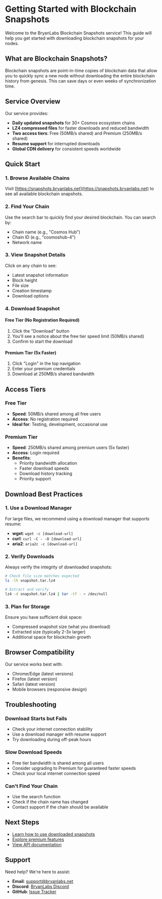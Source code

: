# Getting Started with Blockchain Snapshots

Welcome to the BryanLabs Blockchain Snapshots service! This guide will help you get started with downloading blockchain snapshots for your nodes.

## What are Blockchain Snapshots?

Blockchain snapshots are point-in-time copies of blockchain data that allow you to quickly sync a new node without downloading the entire blockchain history from genesis. This can save days or even weeks of synchronization time.

## Service Overview

Our service provides:
- **Daily updated snapshots** for 30+ Cosmos ecosystem chains
- **LZ4 compressed files** for faster downloads and reduced bandwidth
- **Two access tiers**: Free (50MB/s shared) and Premium (250MB/s shared)
- **Resume support** for interrupted downloads
- **Global CDN delivery** for consistent speeds worldwide

## Quick Start

### 1. Browse Available Chains

Visit [https://snapshots.bryanlabs.net](https://snapshots.bryanlabs.net) to see all available blockchain snapshots.

### 2. Find Your Chain

Use the search bar to quickly find your desired blockchain. You can search by:
- Chain name (e.g., "Cosmos Hub")
- Chain ID (e.g., "cosmoshub-4")
- Network name

### 3. View Snapshot Details

Click on any chain to see:
- Latest snapshot information
- Block height
- File size
- Creation timestamp
- Download options

### 4. Download Snapshot

#### Free Tier (No Registration Required)
1. Click the "Download" button
2. You'll see a notice about the free tier speed limit (50MB/s shared)
3. Confirm to start the download

#### Premium Tier (5x Faster)
1. Click "Login" in the top navigation
2. Enter your premium credentials
3. Download at 250MB/s shared bandwidth

## Access Tiers

### Free Tier
- **Speed**: 50MB/s shared among all free users
- **Access**: No registration required
- **Ideal for**: Testing, development, occasional use

### Premium Tier
- **Speed**: 250MB/s shared among premium users (5x faster)
- **Access**: Login required
- **Benefits**: 
  - Priority bandwidth allocation
  - Faster download speeds
  - Download history tracking
  - Priority support

## Download Best Practices

### 1. Use a Download Manager
For large files, we recommend using a download manager that supports resume:
- **wget**: `wget -c [download-url]`
- **curl**: `curl -C - -O [download-url]`
- **aria2**: `aria2c -c [download-url]`

### 2. Verify Downloads
Always verify the integrity of downloaded snapshots:
```bash
# Check file size matches expected
ls -lh snapshot.tar.lz4

# Extract and verify
lz4 -d snapshot.tar.lz4 | tar -tf - > /dev/null
```

### 3. Plan for Storage
Ensure you have sufficient disk space:
- Compressed snapshot size (what you download)
- Extracted size (typically 2-3x larger)
- Additional space for blockchain growth

## Browser Compatibility

Our service works best with:
- Chrome/Edge (latest versions)
- Firefox (latest version)
- Safari (latest version)
- Mobile browsers (responsive design)

## Troubleshooting

### Download Starts but Fails
- Check your internet connection stability
- Use a download manager with resume support
- Try downloading during off-peak hours

### Slow Download Speeds
- Free tier bandwidth is shared among all users
- Consider upgrading to Premium for guaranteed faster speeds
- Check your local internet connection speed

### Can't Find Your Chain
- Use the search function
- Check if the chain name has changed
- Contact support if the chain should be available

## Next Steps

- [Learn how to use downloaded snapshots](./downloading-snapshots.md)
- [Explore premium features](./premium-features.md)
- [View API documentation](/docs/api-reference/endpoints.md)

## Support

Need help? We're here to assist:
- **Email**: support@bryanlabs.net
- **Discord**: [BryanLabs Discord](https://discord.gg/bryanlabs)
- **GitHub**: [Issue Tracker](https://github.com/bryanlabs/snapshots/issues)